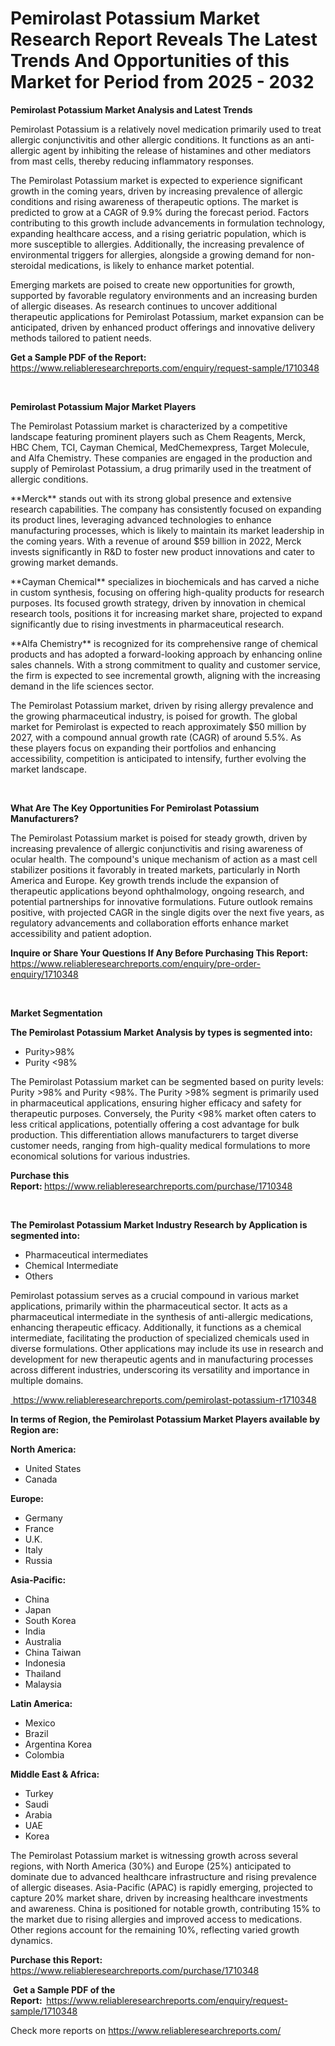 <p><h1>Pemirolast Potassium Market Research Report Reveals The Latest Trends And Opportunities of this Market for Period from 2025 - 2032</h1></p><p><strong>Pemirolast Potassium Market Analysis and Latest Trends</strong></p>
<p><p>Pemirolast Potassium is a relatively novel medication primarily used to treat allergic conjunctivitis and other allergic conditions. It functions as an anti-allergic agent by inhibiting the release of histamines and other mediators from mast cells, thereby reducing inflammatory responses.</p><p>The Pemirolast Potassium market is expected to experience significant growth in the coming years, driven by increasing prevalence of allergic conditions and rising awareness of therapeutic options. The market is predicted to grow at a CAGR of 9.9% during the forecast period. Factors contributing to this growth include advancements in formulation technology, expanding healthcare access, and a rising geriatric population, which is more susceptible to allergies. Additionally, the increasing prevalence of environmental triggers for allergies, alongside a growing demand for non-steroidal medications, is likely to enhance market potential.</p><p>Emerging markets are poised to create new opportunities for growth, supported by favorable regulatory environments and an increasing burden of allergic diseases. As research continues to uncover additional therapeutic applications for Pemirolast Potassium, market expansion can be anticipated, driven by enhanced product offerings and innovative delivery methods tailored to patient needs.</p></p>
<p><strong>Get a Sample PDF of the Report:&nbsp;</strong> <a href="https://www.reliableresearchreports.com/enquiry/request-sample/1710348?utm_campaign=3034&utm_medium=2&utm_source=Github&utm_content=ia&utm_term=27032025&utm_id=pemirolast-potassium">https://www.reliableresearchreports.com/enquiry/request-sample/1710348</a></p>
<p>&nbsp;</p>
<p><strong>Pemirolast Potassium Major Market Players</strong></p>
<p><p>The Pemirolast Potassium market is characterized by a competitive landscape featuring prominent players such as Chem Reagents, Merck, HBC Chem, TCI, Cayman Chemical, MedChemexpress, Target Molecule, and Alfa Chemistry. These companies are engaged in the production and supply of Pemirolast Potassium, a drug primarily used in the treatment of allergic conditions.</p><p>**Merck** stands out with its strong global presence and extensive research capabilities. The company has consistently focused on expanding its product lines, leveraging advanced technologies to enhance manufacturing processes, which is likely to maintain its market leadership in the coming years. With a revenue of around $59 billion in 2022, Merck invests significantly in R&D to foster new product innovations and cater to growing market demands.</p><p>**Cayman Chemical** specializes in biochemicals and has carved a niche in custom synthesis, focusing on offering high-quality products for research purposes. Its focused growth strategy, driven by innovation in chemical research tools, positions it for increasing market share, projected to expand significantly due to rising investments in pharmaceutical research.</p><p>**Alfa Chemistry** is recognized for its comprehensive range of chemical products and has adopted a forward-looking approach by enhancing online sales channels. With a strong commitment to quality and customer service, the firm is expected to see incremental growth, aligning with the increasing demand in the life sciences sector.</p><p>The Pemirolast Potassium market, driven by rising allergy prevalence and the growing pharmaceutical industry, is poised for growth. The global market for Pemirolast is expected to reach approximately $50 million by 2027, with a compound annual growth rate (CAGR) of around 5.5%. As these players focus on expanding their portfolios and enhancing accessibility, competition is anticipated to intensify, further evolving the market landscape.</p></p>
<p>&nbsp;</p>
<p><strong>What Are The Key Opportunities For Pemirolast Potassium Manufacturers?</strong></p>
<p><p>The Pemirolast Potassium market is poised for steady growth, driven by increasing prevalence of allergic conjunctivitis and rising awareness of ocular health. The compound's unique mechanism of action as a mast cell stabilizer positions it favorably in treated markets, particularly in North America and Europe. Key growth trends include the expansion of therapeutic applications beyond ophthalmology, ongoing research, and potential partnerships for innovative formulations. Future outlook remains positive, with projected CAGR in the single digits over the next five years, as regulatory advancements and collaboration efforts enhance market accessibility and patient adoption.</p></p>
<p><strong>Inquire or Share Your Questions If Any Before Purchasing This Report:</strong> <a href="https://www.reliableresearchreports.com/enquiry/pre-order-enquiry/1710348?utm_campaign=3034&utm_medium=2&utm_source=Github&utm_content=ia&utm_term=27032025&utm_id=pemirolast-potassium">https://www.reliableresearchreports.com/enquiry/pre-order-enquiry/1710348</a></p>
<p>&nbsp;</p>
<p><strong>Market Segmentation</strong></p>
<p><strong>The Pemirolast Potassium Market Analysis by types is segmented into:</strong></p>
<p><ul><li>Purity>98%</li><li>Purity <98%</li></ul></p>
<p><p>The Pemirolast Potassium market can be segmented based on purity levels: Purity >98% and Purity <98%. The Purity >98% segment is primarily used in pharmaceutical applications, ensuring higher efficacy and safety for therapeutic purposes. Conversely, the Purity <98% market often caters to less critical applications, potentially offering a cost advantage for bulk production. This differentiation allows manufacturers to target diverse customer needs, ranging from high-quality medical formulations to more economical solutions for various industries.</p></p>
<p><strong>Purchase this Report:&nbsp;</strong><a href="https://www.reliableresearchreports.com/purchase/1710348?utm_campaign=3034&utm_medium=2&utm_source=Github&utm_content=ia&utm_term=27032025&utm_id=pemirolast-potassium">https://www.reliableresearchreports.com/purchase/1710348</a></p>
<p>&nbsp;</p>
<p><strong>The Pemirolast Potassium Market Industry Research by Application is segmented into:</strong></p>
<p><ul><li>Pharmaceutical intermediates</li><li>Chemical Intermediate</li><li>Others</li></ul></p>
<p><p>Pemirolast potassium serves as a crucial compound in various market applications, primarily within the pharmaceutical sector. It acts as a pharmaceutical intermediate in the synthesis of anti-allergic medications, enhancing therapeutic efficacy. Additionally, it functions as a chemical intermediate, facilitating the production of specialized chemicals used in diverse formulations. Other applications may include its use in research and development for new therapeutic agents and in manufacturing processes across different industries, underscoring its versatility and importance in multiple domains.</p></p>
<p><a href="https://www.reliableresearchreports.com/pemirolast-potassium-r1710348?utm_campaign=3034&utm_medium=2&utm_source=Github&utm_content=ia&utm_term=27032025&utm_id=pemirolast-potassium">&nbsp;https://www.reliableresearchreports.com/pemirolast-potassium-r1710348</a></p>
<p><strong>In terms of Region, the Pemirolast Potassium Market Players available by Region are:</strong></p>
<p>
    <p> <strong> North America: </strong>
        <ul>
            <li>United States</li>
            <li>Canada</li>
        </ul>
        </p> 
    <p> <strong> Europe: </strong>
        <ul>
            <li>Germany</li>
            <li>France</li>
            <li>U.K.</li>
            <li>Italy</li>
            <li>Russia</li>
        </ul>
        </p> 
    <p> <strong> Asia-Pacific: </strong>
        <ul>
            <li>China</li>
            <li>Japan</li>
            <li>South Korea</li>
            <li>India</li>
            <li>Australia</li>
            <li>China Taiwan</li>
            <li>Indonesia</li>
            <li>Thailand</li>
            <li>Malaysia</li>
        </ul>
        </p> 
    <p> <strong> Latin America: </strong>
        <ul>
            <li>Mexico</li>
            <li>Brazil</li>
            <li>Argentina Korea</li>
            <li>Colombia</li>
        </ul>
        </p> 
    <p> <strong> Middle East & Africa: </strong>
        <ul>
            <li>Turkey</li>
            <li>Saudi</li>
            <li>Arabia</li>
            <li>UAE</li>
            <li>Korea</li>
        </ul>
    </p>
    </p>
<p><p>The Pemirolast Potassium market is witnessing growth across several regions, with North America (30%) and Europe (25%) anticipated to dominate due to advanced healthcare infrastructure and rising prevalence of allergic diseases. Asia-Pacific (APAC) is rapidly emerging, projected to capture 20% market share, driven by increasing healthcare investments and awareness. China is positioned for notable growth, contributing 15% to the market due to rising allergies and improved access to medications. Other regions account for the remaining 10%, reflecting varied growth dynamics.</p></p>
<p><strong>Purchase this Report: </strong><a href="https://www.reliableresearchreports.com/purchase/1710348?utm_campaign=3034&utm_medium=2&utm_source=Github&utm_content=ia&utm_term=27032025&utm_id=pemirolast-potassium">https://www.reliableresearchreports.com/purchase/1710348</a></p>
<p>&nbsp;<strong>Get a Sample PDF of the Report:&nbsp;&nbsp;</strong><a href="https://www.reliableresearchreports.com/enquiry/request-sample/1710348?utm_campaign=3034&utm_medium=2&utm_source=Github&utm_content=ia&utm_term=27032025&utm_id=pemirolast-potassium">https://www.reliableresearchreports.com/enquiry/request-sample/1710348</a></p>
<p><strong></strong></p>
<p>Check more reports on <a href="https://www.reliableresearchreports.com/?utm_campaign=3034&utm_medium=2&utm_source=Github&utm_content=ia&utm_term=27032025&utm_id=pemirolast-potassium">https://www.reliableresearchreports.com/</a></p>